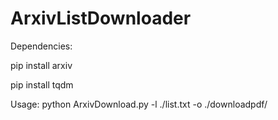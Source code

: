 # ArxivListDownloader


Dependencies:

pip install arxiv

pip install tqdm


Usage:
python ArxivDownload.py -l ./list.txt -o ./downloadpdf/
